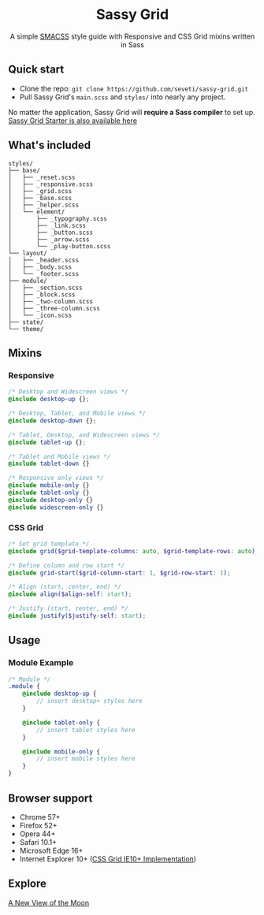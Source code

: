 <h1 align="center">Sassy Grid</h1>
<p align="center">
    A simple <a href="https://smacss.com/">SMACSS</a> style guide with Responsive and CSS Grid mixins written in Sass
</p>

## Quick start
* Clone the repo: `git clone https://github.com/seveti/sassy-grid.git`
* Pull Sassy Grid's `main.scss` and `styles/` into nearly any project.

No matter the application, Sassy Grid will **require a Sass compiler** to set up. [Sassy Grid Starter is also available here](https://github.com/seveti/sassy-grid-starter)

## What's included
```
styles/
├── base/
│   ├── _reset.scss
│   ├── _responsive.scss
│   ├── _grid.scss
│   ├── _base.scss
│   ├── _helper.scss
│   └── element/
│       ├── _typography.scss
│       ├── _link.scss
│       ├── _button.scss
│       ├── _arrow.scss
│       └── _play-button.scss
└── layout/
│   ├── _header.scss
│   ├── _body.scss
│   └── _footer.scss
├── module/
│   ├── _section.scss
│   ├── _block.scss
│   ├── _two-column.scss
│   ├── _three-column.scss
│   └── _icon.scss
├── state/
└── theme/
```

## Mixins
### Responsive
```scss
/* Desktop and Widescreen views */
@include desktop-up {};

/* Desktop, Tablet, and Mobile views */
@include desktop-down {};

/* Tablet, Desktop, and Widescreen views */
@include tablet-up {};

/* Tablet and Mobile views */
@include tablet-down {}

/* Responsive only views */
@include mobile-only {}
@include tablet-only {}
@include desktop-only {}
@include widescreen-only {}
```

### CSS Grid
```scss
/* Set grid template */
@include grid($grid-template-columns: auto, $grid-template-rows: auto);

/* Define column and row start */
@include grid-start($grid-column-start: 1, $grid-row-start: 1);

/* Align (start, center, end) */
@include align($align-self: start);

/* Justify (start, center, end) */
@include justify($justify-self: start);
```

## Usage
### Module Example
```scss
/* Module */
.module {
    @include desktop-up {
        // insert desktop+ styles here
    }

    @include tablet-only {
        // insert tablet styles here
    }

    @include mobile-only {
        // insert mobile styles here
    }
}
```

## Browser support
* Chrome 57+
* Firefox 52+
* Opera 44+
* Safari 10.1+
* Microsoft Edge 16+
* Internet Explorer 10+ (<a href="https://www.w3.org/TR/2011/WD-css3-grid-layout-20110407/">CSS Grid IE10+ Implementation</a>)

## Explore
[A New View of the Moon](https://www.youtube.com/watch?v=XCrJ3NflOpE)